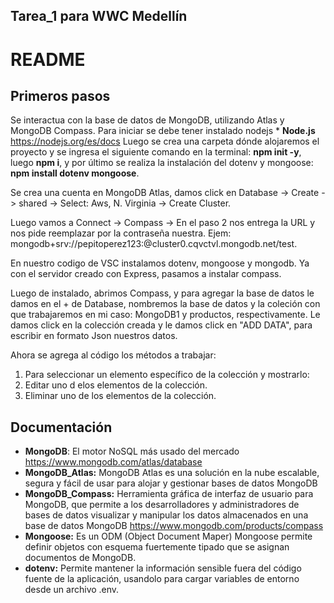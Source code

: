 ## Tarea_1 para WWC Medellín

# README

## Primeros pasos
Se interactua con la base de datos de MongoDB, utilizando Atlas y MongoDB Compass.
Para iniciar se debe tener instalado nodejs * **Node.js** https://nodejs.org/es/docs
Luego se crea una carpeta dónde alojaremos el proyecto y se ingresa el siguiente comando en la terminal: **npm init -y**, luego **npm i**, y por último se realiza la instalación del dotenv y mongoose: **npm install dotenv mongoose**.

Se crea una cuenta en MongoDB Atlas, damos click en Database -> Create -> shared -> Select: Aws, N. Virginia -> Create Cluster.

Luego vamos a Connect -> Compass -> En el paso 2 nos entrega la URL y nos pide reemplazar <password> por la contraseña nuestra. Ejem: mongodb+srv://pepitoperez123:<password>@cluster0.cqvctvl.mongodb.net/test.

En nuestro codigo de VSC instalamos dotenv, mongoose y mongodb. Ya con el servidor creado con Express, pasamos a instalar compass.

Luego de instalado, abrimos Compass, y para agregar la base de datos le damos en el + de Database, nombremos la base de datos y la coleción con que trabajaremos en mi caso: MongoDB1 y productos, respectivamente. Le damos click en la colección creada y le damos click en "ADD DATA", para escribir en formato Json nuestros datos.

Ahora se agrega al código los métodos a trabajar:

1. Para seleccionar un elemento específico de la colección y mostrarlo:
2. Editar uno d elos elementos de la colección.
3. Eliminar uno de los elementos de la colección.



## Documentación
* **MongoDB**: El motor NoSQL más usado del mercado https://www.mongodb.com/atlas/database
* **MongoDB_Atlas:** MongoDB Atlas es una solución en la nube escalable, segura y fácil de usar para alojar y gestionar bases de datos MongoDB
* **MongoDB_Compass:** Herramienta gráfica de interfaz de usuario para MongoDB, que permite a los desarrolladores y administradores de bases de datos visualizar y manipular los datos almacenados en una base de datos MongoDB https://www.mongodb.com/products/compass
* **Mongoose:** Es un ODM (Object Document Maper) Mongoose permite definir objetos con esquema fuertemente tipado que se asignan documentos de MongoDB. 
* **dotenv:** Permite mantener la información sensible fuera del código fuente de la aplicación, usandolo para cargar variables de entorno desde un archivo .env.

